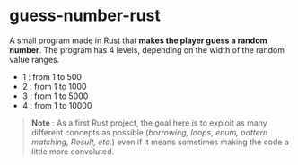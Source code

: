# guess-number-rust
A small program made in Rust that **makes the player guess a random number**. 
The program has 4 levels, depending on the width of the random value ranges.
- 1 : from 1 to 500
- 2 : from 1 to 1000
- 3 : from 1 to 5000
- 4 : from 1 to 10000

> **Note** : As a first Rust project, the goal here is to exploit as many different concepts 
as possible (*borrowing, loops, enum, pattern matching, Result, etc.*) even if it 
means sometimes making the code a little more convoluted.
